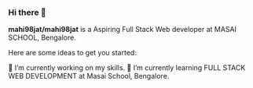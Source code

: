 ### Hi there 👋


**mahi98jat/mahi98jat** is a Aspiring Full Stack Web developer at MASAI SCHOOL, Bengalore. 

Here are some ideas to get you started:

 🔭 I’m currently working on my skills. 
 🌱 I’m currently learning FULL STACK WEB DEVELOPMENT  at Masai School, Bengalore. 



